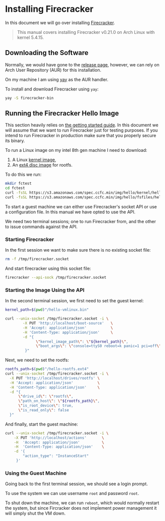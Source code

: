 # Installing Firecracker

In this document we will go over installing [Firecracker](https://firecracker-microvm.github.io/). 

> This manual covers installing Firecracker v0.21.0 on Arch Linux with kernel 5.4.15.

## Downloading the Software

Normally, we would have gone to the [release page](https://github.com/firecracker-microvm/firecracker/releases), however,
we can rely on Arch User Repository (AUR) for this installation.

On my machine I am using [yay](https://aur.archlinux.org/yay.git) as the AUR handler. 

To install and download Firecracker using `yay`: 

```bash
yay -S firecracker-bin
```

## Running the Firecracker Hello Image

This section heavily relies on [the getting started guide](https://github.com/firecracker-microvm/firecracker/blob/master/docs/getting-started.md). In this document we will assume that we want to run Firecracker just for testing purposes. 
If you intend to run Firecracker in production make sure that you properly secure its binary.

To run a Linux image on my intel 8th gen machine I need to download: 

1. A Linux [kernel image](https://s3.amazonaws.com/spec.ccfc.min/img/hello/kernel/hello-vmlinux.bin),
2. An [ext4 disc image](https://s3.amazonaws.com/spec.ccfc.min/img/hello/fsfiles/hello-rootfs.ext4) for rootfs.

To do this we run:

```bash
mkdir fctest
cd fctest
curl -fsSL https://s3.amazonaws.com/spec.ccfc.min/img/hello/kernel/hello-vmlinux.bin -o hello-vmlinux.bin
curl -fsSL https://s3.amazonaws.com/spec.ccfc.min/img/hello/fsfiles/hello-rootfs.ext4 -o hello-rootfs.ext4
```

To start a guest machine we can either use Firecracker's socket API or use a configuration file.
In this manual we have opted to use the API. 

We need two terminal sessions; one to run Firecracker from, and the other to issue commands against the API.

### Starting Firecracker

In the first session we want to make sure there is no existing socket file: 

```bash
rm -f /tmp/firecracker.socket
```

And start firecracker using this socket file:

```bash
firecracker --api-sock /tmp/firecracker.socket
```

### Starting the Image Using the API

In the second terminal session, we first need to set the guest kernel:

```bash
kernel_path=$(pwd)"/hello-vmlinux.bin"

curl --unix-socket /tmp/firecracker.socket -i \
        -X PUT 'http://localhost/boot-source'   \
        -H 'Accept: application/json'           \
        -H 'Content-Type: application/json'     \
        -d "{
              \"kernel_image_path\": \"${kernel_path}\",
              \"boot_args\": \"console=ttyS0 reboot=k panic=1 pci=off\"
         }"
```

Next, we need to set the rootfs:

```bash
rootfs_path=$(pwd)"/hello-rootfs.ext4"
curl --unix-socket /tmp/firecracker.socket -i \
  -X PUT 'http://localhost/drives/rootfs' \
  -H 'Accept: application/json'           \
  -H 'Content-Type: application/json'     \
  -d "{
      \"drive_id\": \"rootfs\",
      \"path_on_host\": \"${rootfs_path}\",
      \"is_root_device\": true,
      \"is_read_only\": false
  }"
```

And finally, start the guest machine:

```bash
curl --unix-socket /tmp/firecracker.socket -i \
    -X PUT 'http://localhost/actions'       \
    -H  'Accept: application/json'          \
    -H  'Content-Type: application/json'    \
    -d '{
        "action_type": "InstanceStart"
     }'
```

### Using the Guest Machine

Going back to the first terminal session, we should see a login prompt.

To use the system we can use username `root` and password `root`.

To shut down the machine, we can run `reboot`, which would normally restart the system, but since
Fircracker does not implement power management it will simply shut the VM down.
